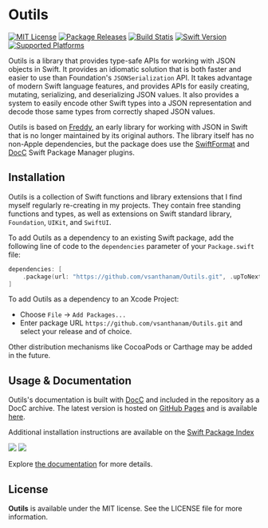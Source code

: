 # Outils

[![MIT License](https://img.shields.io/github/license/vsanthanam/Outils)](https://github.com/vsanthanam/Outils/blob/main/LICENSE)
[![Package Releases](https://img.shields.io/github/v/release/vsanthanam/Outils)](https://github.com/vsanthanam/Outils/releases)
[![Build Statis](https://img.shields.io/github/actions/workflow/status/vsanthanam/Outils/spm-build-test.yml)](https://github.com/vsanthanam/Outils/actions)
[![Swift Version](https://img.shields.io/badge/swift-5.8-critical)](https://swift.org)
[![Supported Platforms](https://img.shields.io/badge/platform-iOS%2012-lightgrey)](https://developer.apple.com)

Outils is a library that provides type-safe APIs for working with JSON objects in Swift. It provides an idiomatic solution that is both faster and easier to use than Foundation's `JSONSerialization` API. It takes advantage of modern Swift language features, and provides APIs for easily creating, mutating, serializing, and deserializing JSON values. It also provides a system to easily encode other Swift types into a JSON representation and decode those same types from correctly shaped JSON values.

Outils is based on [Freddy](https://github.com/bignerdranch/Freddy), an early library for working with JSON in Swift that is no longer maintained by its original authors. The library itself has no non-Apple dependencies, but the package does use the [SwiftFormat](https://github.com/nicklockwood/SwiftFormat) and [DocC](https://github.com/apple/swift-docc-plugin) Swift Package Manager plugins.

## Installation

Outils is a collection of Swift functions and library extensions that I find myself regularly re-creating in my projects. They contain free standing functions and types, as well as extensions on Swift standard library, `Foundation`, `UIKit`, and `SwiftUI`.

To add Outils as a dependency to an existing Swift package, add the following line of code to the `dependencies` parameter of your `Package.swift` file:

```swift
dependencies: [
    .package(url: "https://github.com/vsanthanam/Outils.git", .upToNextMajor(from: "0.0.0"))
]
```

To add Outils as a dependency to an Xcode Project: 

- Choose `File` → `Add Packages...`
- Enter package URL `https://github.com/vsanthanam/Outils.git` and select your release and of choice.

Other distribution mechanisms like CocoaPods or Carthage may be added in the future.

## Usage & Documentation

Outils's documentation is built with [DocC](https://developer.apple.com/documentation/docc) and included in the repository as a DocC archive. The latest version is hosted on [GitHub Pages](https://pages.github.com) and is available [here](https://vsanthanam.github.io/Outils/docs/documentation/outils).

Additional installation instructions are available on the [Swift Package Index](https://swiftpackageindex.com/vsanthanam/Outils)

[![](https://img.shields.io/endpoint?url=https%3A%2F%2Fswiftpackageindex.com%2Fapi%2Fpackages%2Fvsanthanam%2FOutils%2Fbadge%3Ftype%3Dswift-versions)](https://swiftpackageindex.com/vsanthanam/Outils)
[![](https://img.shields.io/endpoint?url=https%3A%2F%2Fswiftpackageindex.com%2Fapi%2Fpackages%2Fvsanthanam%2FOutils%2Fbadge%3Ftype%3Dplatforms)](https://swiftpackageindex.com/vsanthanam/Outils)

Explore [the documentation](https://vsanthanam.github.io/Outils/docs/documentation/outils) for more details.

## License

**Outils** is available under the MIT license. See the LICENSE file for more information.
